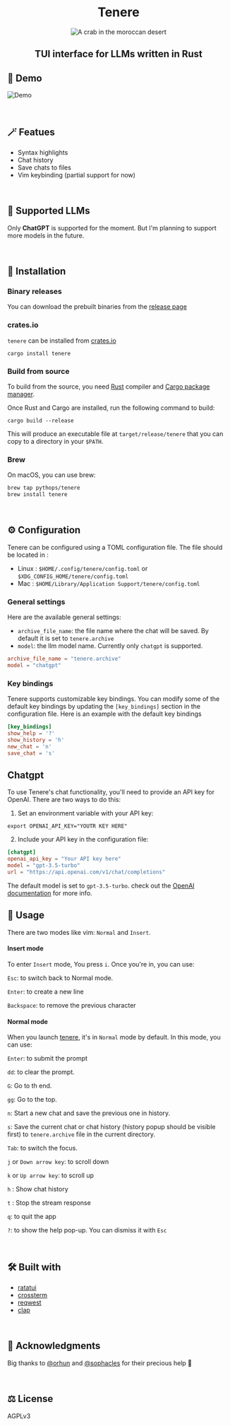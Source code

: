 <div align="center">
  <h1> Tenere </h1>
  <img src="assets/logo.png" alt="A crab in the moroccan desert"></img>
  <h2> TUI interface for LLMs written in Rust </h2>
</div>

## 📸 Demo
![Demo](https://github.com/pythops/tenere/assets/57548585/3fcc6df6-6564-43d2-a8a5-f77cbba07d93)

<br>

## 🪄 Featues

- Syntax highlights
- Chat history
- Save chats to files
- Vim keybinding (partial support for now)

<br>

## 💎 Supported LLMs

Only **ChatGPT** is supported for the moment. But I'm planning to support more models in the future.

<br>

## 🔌 Installation

### Binary releases

You can download the prebuilt binaries from the [release page](https://github.com/pythops/tenere/releases)

### crates.io

`tenere` can be installed from [crates.io](https://crates.io/crates/tenere)

```shell
cargo install tenere
```

### Build from source

To build from the source, you need [Rust](https://www.rust-lang.org/) compiler and
[Cargo package manager](https://doc.rust-lang.org/cargo/).

Once Rust and Cargo are installed, run the following command to build:

```shell
cargo build --release
```

This will produce an executable file at `target/release/tenere` that you can copy to a directory in your `$PATH`.

### Brew

On macOS, you can use brew:

```bash
brew tap pythops/tenere
brew install tenere

```

<br>

## ⚙️ Configuration

Tenere can be configured using a TOML configuration file. The file should be located in :

- Linux : `$HOME/.config/tenere/config.toml` or `$XDG_CONFIG_HOME/tenere/config.toml`
- Mac : `$HOME/Library/Application Support/tenere/config.toml`

### General settings

Here are the available general settings:

- `archive_file_name`: the file name where the chat will be saved. By default it is set to `tenere.archive`
- `model`: the llm model name. Currently only `chatgpt` is supported.

```toml
archive_file_name = "tenere.archive"
model = "chatgpt"

```

### Key bindings

Tenere supports customizable key bindings.
You can modify some of the default key bindings by updating the `[key_bindings]` section in the configuration file.
Here is an example with the default key bindings

```toml
[key_bindings]
show_help = '?'
show_history = 'h'
new_chat = 'n'
save_chat = 's'
```

## Chatgpt

To use Tenere's chat functionality, you'll need to provide an API key for OpenAI. There are two ways to do this:

1. Set an environment variable with your API key:

```shell
export OPENAI_API_KEY="YOUTR KEY HERE"
```

2. Include your API key in the configuration file:

```toml
[chatgpt]
openai_api_key = "Your API key here"
model = "gpt-3.5-turbo"
url = "https://api.openai.com/v1/chat/completions"
```

The default model is set to `gpt-3.5-turbo`. check out the [OpenAI documentation](https://platform.openai.com/docs/models/gpt-3-5) for more info.

## 🚀 Usage

There are two modes like vim: `Normal` and `Insert`.

#### Insert mode

To enter `Insert` mode, You press `i`. Once you're in, you can use:

`Esc`: to switch back to Normal mode.

`Enter`: to create a new line

`Backspace`: to remove the previous character

#### Normal mode

When you launch [tenere](), it's in `Normal` mode by default. In this mode, you can use:

`Enter`: to submit the prompt

`dd`: to clear the prompt.

`G`: Go to th end.

`gg`: Go to the top.

`n`: Start a new chat and save the previous one in history.

`s`: Save the current chat or chat history (history popup should be visible first) to `tenere.archive` file in the current directory.

`Tab`: to switch the focus.

`j` or `Down arrow key`: to scroll down

`k` or `Up arrow key`: to scroll up

`h` : Show chat history

`t` : Stop the stream response

`q`: to quit the app

`?`: to show the help pop-up. You can dismiss it with `Esc`

<br>

## 🛠️ Built with

- [ratatui](https://github.com/tui-rs-revival/ratatui)
- [crossterm](https://github.com/crossterm-rs/crossterm)
- [reqwest](https://github.com/seanmonstar/reqwest)
- [clap](https://github.com/clap-rs/clap)

<br>

## 🙏 Acknowledgments

Big thanks to [@orhun](https://github.com/orhun) and [@sophacles](https://github.com/sophacles) for their precious help 🙏

<br>

## ⚖️ License

AGPLv3
